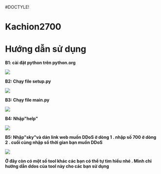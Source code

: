 #DOCTYLE<HTML>!
<h1>Kachion2700</h1>
<h1>Hướng dẫn sử dụng</h1>
<div id"huong_dan">
  <p><b>B1: cài đặt python trên python.org</b></p>
  <img src="https://gcdnb.pbrd.co/images/JD4e5D7chmj1.png">
  <p><b>B2: Chạy file setup.py</b></p>
  <img src="https://gcdnb.pbrd.co/images/JvD5hADoyA6l.png?o=1">
  <p><b>B3: Chạy file main.py</b></p>
  <img src="https://gcdnb.pbrd.co/images/F640d1EpB0I0.png?o=1">
  <p><b>B4: Nhập"help"</b></p>
  <img src="https://i.imgur.com/8Xd23Br.png">
  <p><b>B5: Nhập"sky"và dán link web muốn DDoS ở dòng 1 . nhập số 700 ở dòng 2 . cuối cùng nhập số thời gian bạn muốn DDoS</b></p>
  <img src="https://i.imgur.com/8KYMdpg.png">
  <p><b>Ở đây còn có một số tool khác các bạn có thể tự tìm hiểu nhé . Mình chỉ hướng dẫn ddos của tool này cho các bạn sử dụng</b></p>
</div>
<style>
  #huong_dan{
    color: blue;
  }
 </style> 
